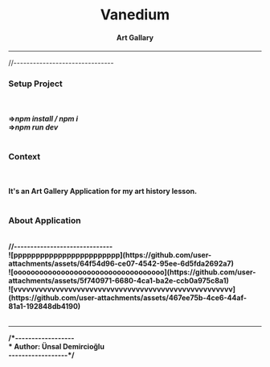 <center>
<h1>Vanedium</h1>
<h4>Art Gallary</h4>
</center>
<hr></hr>
//-------------------------------
<br/>
<b><h3>Setup Project</h3><b>
<br/>

<br/>
=><i>npm install / npm i</i>
<br/>
=><i>npm run dev</i>
<br/>

<br/>
<b><h3>Context</h3></b>
<br/>

<br/>
It's an Art Gallery Application for my art history lesson.
<br/>

<br/>
<b><h3>About Application</h3></b>
<br/>
//------------------------------
<br/>
![pppppppppppppppppppppppp](https://github.com/user-attachments/assets/64f54d96-ce07-4542-95ee-6d5fda2692a7)
<br/>
![ooooooooooooooooooooooooooooooooooo](https://github.com/user-attachments/assets/5f740971-6680-4ca1-ba2e-ccb0a975c8a1)
<br/>
![vvvvvvvvvvvvvvvvvvvvvvvvvvvvvvvvvvvvvvvvvvvvvvvvvvvv](https://github.com/user-attachments/assets/467ee75b-4ce6-44af-81a1-192848db4190)
<br/>
<br/>

<hr/>
/*------------------
<br/>
* Author: Ünsal Demircioğlu
<br/>
------------------*/
